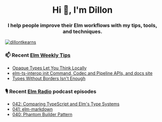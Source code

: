 <h1 align="center">Hi 👋, I'm Dillon</h1>
<h3 align="center">I help people improve their Elm workflows with my tips, tools, and techniques.</h3>


<p align="left"> <a href="https://twitter.com/dillontkearns" target="blank"><img src="https://img.shields.io/twitter/follow/dillontkearns" alt="dillontkearns" /></a> </p>


### 📫 Recent [Elm Weekly Tips](https://incrementalelm.com/tips)
<!-- BLOG-POST-LIST:START -->
- [Opaque Types Let You Think Locally](https://incrementalelm.com/opaque-types-let-you-think-locally)
- [elm-ts-interop init Command, Codec and Pipeline APIs, and docs site](https://incrementalelm.com/elm-ts-interop-improvements)
- [Types Without Borders Isn't Enough](https://incrementalelm.com/types-without-borders-isnt-enough)
<!-- BLOG-POST-LIST:END -->

### 🎙 Recent [Elm Radio](https://elm-radio.com/) podcast episodes
<!-- ELM-RADIO-LIST:START -->
- [042: Comparing TypeScript and Elm's Type Systems](https://elm-radio.com/episode/ts-and-elm-type-systems)
- [041: elm-markdown](https://elm-radio.com/episode/elm-markdown)
- [040: Phantom Builder Pattern](https://elm-radio.com/episode/phantom-builder)
<!-- ELM-RADIO-LIST:END -->
